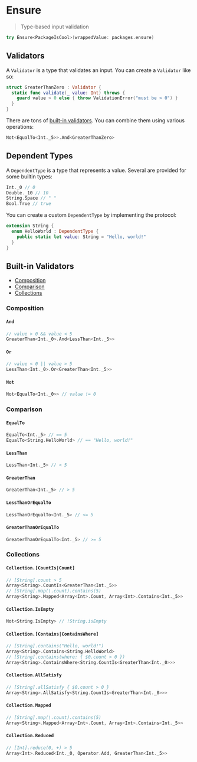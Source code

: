# Ensure

> Type-based input validation

```swift
try Ensure<PackageIsCool>(wrappedValue: packages.ensure)
```

## Validators

A `Validator` is a type that validates an input. You can create a `Validator` like so:
```swift
struct GreaterThanZero : Validator {
  static func validate(_ value: Int) throws {
    guard value > 0 else { throw ValidationError("must be > 0") }
  }
}
```

There are tons of [built-in validators](#built-in-validators). You can combine them using various operations:
```swift
Not<EqualTo<Int._5>>.And<GreaterThanZero>
```

## Dependent Types

A `DependentType` is a type that represents a value. Several are provided for some builtin types:
```swift
Int._0 // 0
Double._10 // 10
String.Space // " "
Bool.True // true
```
You can create a custom `DependentType` by implementing the protocol:
```swift
extension String {
  enum HelloWorld : DependentType {
    public static let value: String = "Hello, world!"
  }
}
```

## Built-in Validators

* [Composition](#composition)
* [Comparison](#comparison)
* [Collections](#collections)

### Composition
#### `And`
```swift
// value > 0 && value < 5
GreaterThan<Int._0>.And<LessThan<Int._5>>
```
#### `Or`
```swift
// value < 0 || value > 5
LessThan<Int._0>.Or<GreaterThan<Int._5>>
```
#### `Not`
```swift
Not<EqualTo<Int._0>> // value != 0
```

### Comparison
#### `EqualTo`
```swift
EqualTo<Int._5> // == 5
EqualTo<String.HelloWorld> // == "Hello, world!"
```
#### `LessThan`
```swift
LessThan<Int._5> // < 5
```
#### `GreaterThan`
```swift
GreaterThan<Int._5> // > 5
```
#### `LessThanOrEqualTo`
```swift
LessThanOrEqualTo<Int._5> // <= 5
```
#### `GreaterThanOrEqualTo`
```swift
GreaterThanOrEqualTo<Int._5> // >= 5
```

### Collections
#### `Collection.[CountIs|Count]`
```swift
// [String].count > 5
Array<String>.CountIs<GreaterThan<Int._5>>
// [String].map(\.count).contains(5)
Array<String>.Mapped<Array<Int>.Count, Array<Int>.Contains<Int._5>>
```
#### `Collection.IsEmpty`
```swift
Not<String.IsEmpty> // !String.isEmpty
```
#### `Collection.[Contains|ContainsWhere]`
```swift
// [String].contains("Hello, world!")
Array<String>.Contains<String.HelloWorld>
// [String].contains(where: { $0.count > 0 })
Array<String>.ContainsWhere<String.CountIs<GreaterThan<Int._0>>>
```
#### `Collection.AllSatisfy`
```swift
// [String].allSatisfy { $0.count > 0 }
Array<String>.AllSatisfy<String.CountIs<GreaterThan<Int._0>>>
```
#### `Collection.Mapped`
```swift
// [String].map(\.count).contains(5)
Array<String>.Mapped<Array<Int>.Count, Array<Int>.Contains<Int._5>>
```
#### `Collection.Reduced`
```swift
// [Int].reduce(0, +) > 5
Array<Int>.Reduced<Int._0, Operator.Add, GreaterThan<Int._5>>
```

